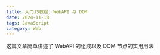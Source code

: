 ```yaml
---
title: 入门JS教程: WebAPI 与 DOM
date: 2024-11-18
tags: JavaScript
category: Web
---
```

这篇文章简单讲述了 WebAPI 的组成以及 DOM 节点的实用用法
<!--more-->